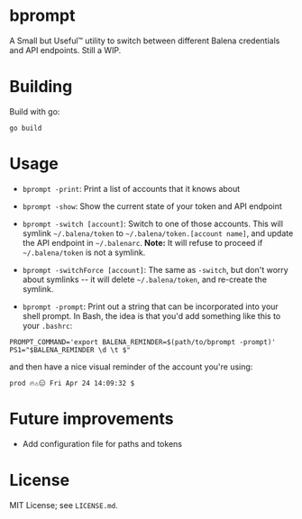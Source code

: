 # bprompt

A Small but Useful™ utility to switch between different Balena credentials and API endpoints.  Still a WIP.

# Building

Build with go:

```
go build
```

# Usage

- `bprompt -print`: Print a list of accounts that it knows about

- `bprompt -show`: Show the current state of your token and API endpoint

- `bprompt -switch [account]`: Switch to one of those accounts.  This will
  symlink `~/.balena/token` to `~/.balena/token.[account name]`, and
  update the API endpoint in `~/.balenarc`.  **Note:** It will refuse
  to proceed if `~/.balena/token` is not a symlink.

- `bprompt -switchForce [account]`: The same as `-switch`, but don't
  worry about symlinks -- it will delete `~/.balena/token`, and
  re-create the symlink.

- `bprompt -prompt`: Print out a string that can be incorporated into
  your shell prompt.  In Bash, the idea is that you'd add something
  like this to your `.bashrc`:

```
PROMPT_COMMAND='export BALENA_REMINDER=$(path/to/bprompt -prompt)'
PS1="$BALENA_REMINDER \d \t $"
```

and then have a nice visual reminder of the account you're using:

```
prod 🔥⚠😑 Fri Apr 24 14:09:32 $
```

# Future improvements

- Add configuration file for paths and tokens

# License

MIT License; see `LICENSE.md`.
